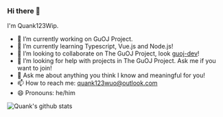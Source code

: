 ### Hi there 👋
I'm Quank123Wip.

- 🔭 I’m currently working on GuOJ Project.
- 🌱 I’m currently learning Typescript, Vue.js and Node.js!
- 👯 I’m looking to collaborate on The GuOJ Project, look [guoj-dev](https://github.com/guoj-dev)!
- 🤔 I’m looking for help with projects in The GuOJ Project. Ask me if you want to join!
- 💬 Ask me about anything you think I know and meaningful for you!
- 📫 How to reach me: quank123wuo@outlook.com
- 😄 Pronouns: he/him
<!--
**quank123wip/quank123wip** is a ✨ _special_ ✨ repository because its `README.md` (this file) appears on your GitHub profile.

Here are some ideas to get you started:

- 🔭 I’m currently working on ...
- 🌱 I’m currently learning ...
- 👯 I’m looking to collaborate on ...
- 🤔 I’m looking for help with ...
- 💬 Ask me about ...
- 📫 How to reach me: ...
- 😄 Pronouns: ...
- ⚡ Fun fact: ...
-->

![Quank's github stats](https://github-readme-stats.vercel.app/api?username=Quank123wip)
